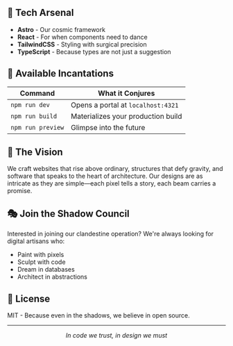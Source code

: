 ## 🔮 Tech Arsenal

- **Astro** - Our cosmic framework
- **React** - For when components need to dance
- **TailwindCSS** - Styling with surgical precision
- **TypeScript** - Because types are not just a suggestion

## 🎪 Available Incantations

| Command           | What it Conjures                   |
| ----------------- | ---------------------------------- |
| `npm run dev`     | Opens a portal at `localhost:4321` |
| `npm run build`   | Materializes your production build |
| `npm run preview` | Glimpse into the future            |

## 🌙 The Vision

We craft websites that rise above ordinary, structures that defy gravity, and software that speaks to the heart of architecture. Our designs are as intricate as they are simple—each pixel tells a story, each beam carries a promise.

## 🎭 Join the Shadow Council

Interested in joining our clandestine operation? We're always looking for digital artisans who:

- Paint with pixels
- Sculpt with code
- Dream in databases
- Architect in abstractions

## 📜 License

MIT - Because even in the shadows, we believe in open source.

---

<div align="center">
  <i>In code we trust, in design we must</i>
</div>
